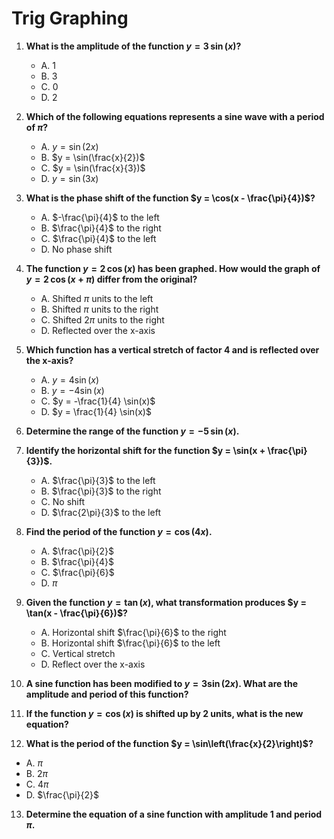 # Trig Graphing

1. **What is the amplitude of the function $y = 3 \, \sin(x)$?**  
   - A. 1  
   - B. 3  
   - C. 0  
   - D. 2

2. **Which of the following equations represents a sine wave with a period of $\pi$?**  
   - A. $y = \sin(2x)$  
   - B. $y = \sin(\frac{x}{2})$  
   - C. $y = \sin(\frac{x}{3})$  
   - D. $y = \sin(3x)$

3. **What is the phase shift of the function $y = \cos(x - \frac{\pi}{4})$?**  
   - A. $-\frac{\pi}{4}$ to the left  
   - B. $\frac{\pi}{4}$ to the right  
   - C. $\frac{\pi}{4}$ to the left  
   - D. No phase shift

4. **The function $y = 2\, \cos(x)$ has been graphed. How would the graph of $y = 2\, \cos(x + \pi)$ differ from the original?**  
   - A. Shifted $\pi$ units to the left  
   - B. Shifted $\pi$ units to the right  
   - C. Shifted $2\pi$ units to the right  
   - D. Reflected over the x-axis

5. **Which function has a vertical stretch of factor 4 and is reflected over the x-axis?**  
   - A. $y = 4 \sin(x)$  
   - B. $y = -4 \sin(x)$  
   - C. $y = -\frac{1}{4} \sin(x)$  
   - D. $y = \frac{1}{4} \sin(x)$

6. **Determine the range of the function $y = -5\, \sin(x)$.**  

7. **Identify the horizontal shift for the function $y = \sin(x + \frac{\pi}{3})$.**  
   - A. $\frac{\pi}{3}$ to the left  
   - B. $\frac{\pi}{3}$ to the right  
   - C. No shift  
   - D. $\frac{2\pi}{3}$ to the left

8. **Find the period of the function $y = \cos(4x)$.**  
   - A. $\frac{\pi}{2}$  
   - B. $\frac{\pi}{4}$  
   - C. $\frac{\pi}{6}$  
   - D. $\pi$

9. **Given the function $y = \tan(x)$, what transformation produces $y = \tan(x - \frac{\pi}{6})$?**  
   - A. Horizontal shift $\frac{\pi}{6}$ to the right  
   - B. Horizontal shift $\frac{\pi}{6}$ to the left  
   - C. Vertical stretch  
   - D. Reflect over the x-axis

10. **A sine function has been modified to $y = 3 \sin(2x)$. What are the amplitude and period of this function?**  
   
11. **If the function $y = \cos(x)$ is shifted up by 2 units, what is the new equation?**  

12. **What is the period of the function $y = \sin\left(\frac{x}{2}\right)$?**  
   - A. $\pi$  
   - B. $2\pi$  
   - C. $4\pi$  
   - D. $\frac{\pi}{2}$

13. **Determine the equation of a sine function with amplitude 1 and period $\pi$.**
